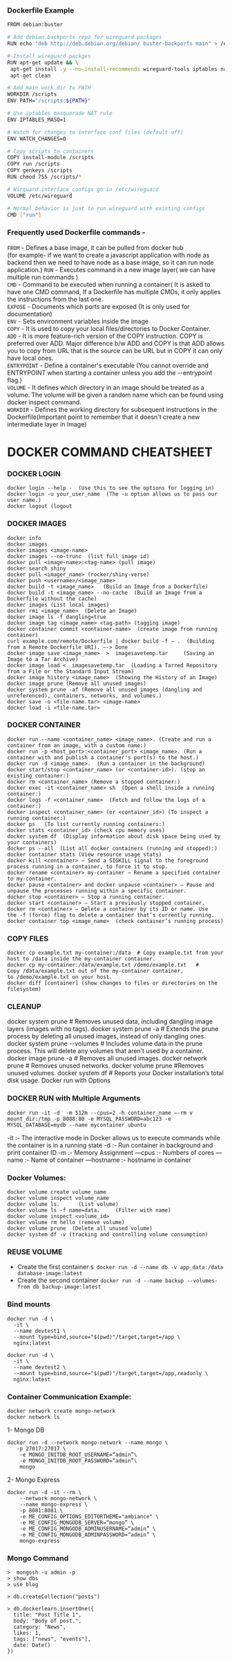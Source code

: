### Dockerfile Example

``` bash
FROM debian:buster

# Add debian backports repo for wireguard packages
RUN echo "deb http://deb.debian.org/debian/ buster-backports main" > /etc/apt/sources.list.d/buster-backports.list

# Install wireguard packges
RUN apt-get update && \
 apt-get install -y --no-install-recommends wireguard-tools iptables nano net-tools procps openresolv inotify-tools && \
 apt-get clean

# Add main work dir to PATH
WORKDIR /scripts
ENV PATH="/scripts:${PATH}"

# Use iptables masquerade NAT rule
ENV IPTABLES_MASQ=1

# Watch for changes to interface conf files (default off)
ENV WATCH_CHANGES=0

# Copy scripts to containers
COPY install-module /scripts
COPY run /scripts
COPY genkeys /scripts
RUN chmod 755 /scripts/*

# Wirguard interface configs go in /etc/wireguard
VOLUME /etc/wireguard

# Normal behavior is just to run wireguard with existing configs
CMD ["run"]
```

### Frequently used Dockerfile commands -
`FROM` - Defines a base image, it can be pulled from docker hub  
(for example- if we want to create a javascript application with node as backend then we need to have node as a base image, so it can run node application.)
`RUN` - Executes command in a new image layer( we can have multiple run commands )  
`CMD` - Command to be executed when running a container( It is asked to have one CMD command, If a Dockerfile has multiple CMDs, it only applies the instructions from the last one.  
`EXPOSE` - Documents which ports are exposed (It is only used for documentation)  
`ENV` - Sets environment variables inside the image  
`COPY` - It is used to copy your local files/directories to Docker Container.  
`ADD` - It is more feature-rich version of the COPY instruction. COPY is preferred over ADD. Major difference b/w ADD and COPY is that ADD allows you to copy from URL that is the source can be URL but in COPY it can only have local ones.  
`ENTRYPOINT` - Define a container's executable (You cannot override and ENTRYPOINT when starting a container unless you add the --entrypoint flag.)  
`VOLUME` - It defines which directory in an image should be treated as a volume. The volume will be given a random name which can be found using docker inspect command.  
`WORKDIR` - Defines the working directory for subsequent instructions in the Dockerfile(Important point to remember that it doesn't create a new intermediate layer in Image)  
 
#                                    DOCKER COMMAND CHEATSHEET

### DOCKER LOGIN 
```
docker login --help -  (Use this to see the options for logging in)
docker login -u your_user_name  (The -u option allows us to pass our user name.)
docker logout (logout
```

### DOCKER IMAGES 
```
docker info
docker images
docker images <image-name>
docker images --no-trunc  (list full image id) 
docker pull <image-name>:<tag-name> (pull image)
docker search shiny  
docker pull <imager_name> (rocker/shiny-verse)
docker push <username>/<image_name>
docker build -t <image_name>   (Build an Image from a Dockerfile)
docker build -t <image_name> --no-cache  (Build an Image from a Dockerfile without the cache)
docker images (List local images)
docker rmi <image_name>  (Delete an Image)
docker image ls -f dangling=true
docker image tag <image_name> <tag-path> (tagging image)
docker container commit <container-name>  (create image from running container)
curl example.com/remote/Dockerfile | docker build -f – .  (Building from a Remote Dockerfile URI). —-> Done
docker image save <image_name>  >  imagesavetemp.tar     (Saving an Image to a Tar Archive)
docker image load <  imagesavetemp.tar  (Loading a Tarred Repository from a File or the Standard Input Stream)
docker image history <image_name>  (Showing the History of an Image)
docker image prune (Remove all unused images)
docker system prune -af (Remove all unused images (dangling and unreferenced), containers, networks, and volumes.)
docker save -o <file-name.tar> <image-name>
docker load -i <file-name.tar>
```

### DOCKER CONTAINER
```
docker run --name <container_name> <image_name>. (Create and run a container from an image, with a custom name:)
docker run -p <host_port>:<container_port> <image_name>. (Run a container with and publish a container's port(s) to the host.)
docker run -d <image_name>.  (Run a container in the background)
docker start/stop <container_name> (or <container-id>). (stop an existing container:)
docker rm <container_name> (Remove a stopped container:)
docker exec -it <container_name> sh  (Open a shell inside a running container:)
docker logs -f <container_name>  (Fetch and follow the logs of a container:)
docker inspect <container_name> (or <container_id>) (To inspect a running container:)
docker ps   (To list currently running containers:)
docker stats <container_id> (check cpu memory uses)
docker system df  (Display information about disk space being used by your containers)
docker ps --all  (List all docker containers (running and stopped):)
docker container stats (View resource usage stats)
docker kill <container> – Send a SIGKILL signal to the foreground process running in a container, to force it to stop.
docker rename <container> my-container – Rename a specified container to my-container.
docker pause <container> and docker unpause <container> – Pause and unpause the processes running within a specific container.
docker stop <container> – Stop a running container.
docker start <container> – Start a previously stopped container.
docker rm <container> – Delete a container by its ID or name. Use the -f (force) flag to delete a container that’s currently running.
docker container top <image_name>  (check container’s running process)
```

### COPY FILES
```
docker cp example.txt my-container:/data  # Copy example.txt from your host to /data inside the my-container container.
docker cp my-container:/data/example.txt /demo/example.txt   # Copy /data/example.txt out of the my-container container, to /demo/example.txt on your host.
docker diff [container] (show changes to files or directories on the filesystem)
```

### CLEANUP
docker system prune # Removes unused data, including dangling image layers (images with no tags).
docker system prune -a # Extends the prune process by deleting all unused images, instead of only dangling ones.
docker system prune --volumes # Includes volume data in the prune process. This will delete any volumes that aren’t used by a container.
docker image prune -a # Removes all unused images.
docker network prune # Removes unused networks.
docker volume prune #Removes unused volumes.
docker system df # Reports your Docker installation’s total disk usage.
Docker run with Options

### DOCKER RUN with Multiple Arguments
```
docker run -it -d  -m 512m --cpus=2 -h container_name —-rm v mount_dir:/tmp -p 8088:80 -e MYSQL_PASSWORD=abc123 -e MYSQL_DATABASE=mydb --name mycontainer ubuntu
```

-it  :- The interactive mode in Docker allows us to execute commands while the container is in a running state
-d :- Run container in background and print container ID
-m :- Memory Assignment
—cpus :- Numbers of cores
—name :- Name of container
—hostname :- hostname in container

### Docker Volumes:
```
docker volume create volume_name
docker volume inspect volume_name
docker volume ls.      (List volume)
docker volume ls -f name=data.     (Filter with name)
docker volume inspect <volume_id>
docker volume rm hello (remove volume)
docker volume prune  (Delete all unused volume)
docker system df -v (tracking and controlling volume consumption)
```


### REUSE VOLUME
* Create the first container
`$ docker run -d --name db -v app_data:/data database-image:latest`
* Create the second container
`docker run -d --name backup --volumes-from db backup-image:latest`

### Bind mounts
```
docker run -d \
  -it \
  --name devtest1 \
  --mount type=bind,source="$(pwd)"/target,target=/app \
  nginx:latest
```
```
docker run -d \
  -it \
  --name devtest2 \
  --mount type=bind,source="$(pwd)"/target,target=/app,readonly \
  nginx:latest
```

### Container Communication Example:
```
docker network create mongo-network
docker network ls
```
1- Mongo DB
```
docker run -d --network mongo-network --name mongo \
   -p 27017:27017 \
	-e MONGO_INITDB_ROOT_USERNAME=“admin”\
	-e MONGO_INITDB_ROOT_PASSWORD=“admin”\
	mongo
```
2- Mongo Express
```
docker run -d -it --rm \
    --network mongo-network \
    --name mongo-express \
    -p 8081:8081 \
    -e ME_CONFIG_OPTIONS_EDITORTHEME="ambiance" \
    -e ME_CONFIG_MONGODB_SERVER=“mongo” \
    -e ME_CONFIG_MONGODB_ADMINUSERNAME=“admin” \
    -e ME_CONFIG_MONGODB_ADMINPASSWORD=“admin” \
    mongo-express
```
### Mongo Command
```
>  mongosh -u admin -p
> show dbs
> use blog

> db.createCollection("posts")

> db.dockerlearn.insertOne({
  title: "Post Title 1",
  body: "Body of post.",
  category: "News",
  likes: 1,
  tags: ["news", "events"],
  date: Date()
})
```



